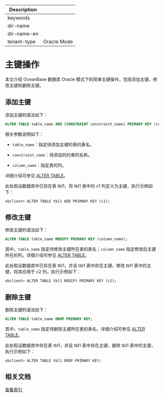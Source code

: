 | Description   |                 |
|---------------|-----------------|
| keywords      |                 |
| dir-name      |                 |
| dir-name-en   |                 |
| tenant-type   | Oracle Mode     |

# 主键操作

本文介绍 OceanBase 数据库 Oracle 模式下的简单主键操作，包括添加主键、修改主键和删除主键。

## 添加主键

添加主键的语法如下：

```sql
ALTER TABLE table_name ADD [CONSTRAINT constraint_name] PRIMARY KEY (column_name);
```

相关参数说明如下：

* `table_name`：指定待添加主键的表的表名。

* `constraint_name`：待添加的约束的名称。

* `column_name`：指定表的列。

详细介绍可参见 [ALTER TABLE](../900.sql-statement-of-oracle-mode/100.ddl-of-oracle-mode/1000.alter-table-of-oracle-mode.md)。

此处假设数据库中已存在表 tbl1，将 tbl1 表中的 c1 列定义为主键，执行示例如下：

```shell
obclient> ALTER TABLE tbl1 ADD PRIMARY KEY (c1);
```

## 修改主键

修改主键的语法如下：

```sql
ALTER TABLE table_name MODIFY PRIMARY KEY (column_name);
```

其中，`table_name` 指定待修改主键所在表的表名；`column_name` 指定修改后主键所在的列。详细介绍可参见 [ALTER TABLE](../900.sql-statement-of-oracle-mode/100.ddl-of-oracle-mode/1000.alter-table-of-oracle-mode.md)。

此处假设数据库中已存在表 tbl1，并且 tbl1 表中存在主键，修改 tbl1 表中的主键，将其应用于 c2 列，执行示例如下：

```shell
obclient> ALTER TABLE tbl1 MODIFY PRIMARY KEY (c2);
```

## 删除主键

删除主键的语法如下：

```sql
ALTER TABLE table_name DROP PRIMARY KEY;
```

其中，`table_name` 指定待删除主键所在表的表名。详细介绍可参见 [ALTER TABLE](../900.sql-statement-of-oracle-mode/100.ddl-of-oracle-mode/1000.alter-table-of-oracle-mode.md)。

此处假设数据库中存在表 tbl1，并且 tbl1 表中存在主键，删除 tbl1 表中的主键，执行示例如下：

```shell
obclient> ALTER TABLE tbl1 DROP PRIMARY KEY;
```

## 相关文档

[查看索引](../../../../300.database-object-management/200.manage-object-of-oracle-mode/400.manage-indexes-of-oracle-mode/300.view-indexes-of-oracle-mode.md)
